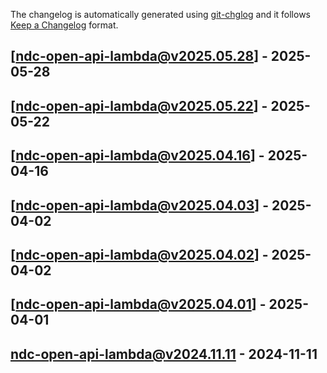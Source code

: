 The changelog is automatically generated using [git-chglog](https://github.com/git-chglog/git-chglog) and it follows [Keep a Changelog](https://keepachangelog.com) format.


<a name="ndc-open-api-lambda@v2025.05.28"></a>
## [ndc-open-api-lambda@v2025.05.28] - 2025-05-28

<a name="ndc-open-api-lambda@v2025.05.22"></a>
## [ndc-open-api-lambda@v2025.05.22] - 2025-05-22

<a name="ndc-open-api-lambda@v2025.04.16"></a>
## [ndc-open-api-lambda@v2025.04.16] - 2025-04-16

<a name="ndc-open-api-lambda@v2025.04.03"></a>
## [ndc-open-api-lambda@v2025.04.03] - 2025-04-02

<a name="ndc-open-api-lambda@v2025.04.02"></a>
## [ndc-open-api-lambda@v2025.04.02] - 2025-04-02

<a name="ndc-open-api-lambda@v2025.04.01"></a>
## [ndc-open-api-lambda@v2025.04.01] - 2025-04-01

<a name="ndc-open-api-lambda@v2024.11.11"></a>
## ndc-open-api-lambda@v2024.11.11 - 2024-11-11
